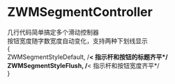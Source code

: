 # ZWMSegmentController
几行代码简单搞定多个滑动控制器     
按钮宽度随字数宽度自动变化，支持两种下划线显示     
   {   
	   ZWMSegmentStyleDefault,   /**< 指示杆和按钮的标题齐平*/  
	   ZWMSegmentStyleFlush,     /**< 指示杆和按钮宽度齐平*/  
    }   
